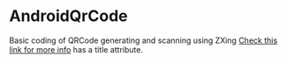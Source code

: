 # AndroidQrCode

Basic coding of QRCode generating and scanning using ZXing
[Check this link for more info](https://github.com/dm77/barcodescanner "Title") has a title attribute.
